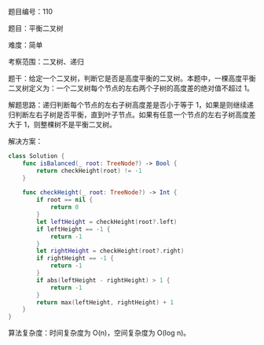 题目编号：110

题目：平衡二叉树

难度：简单

考察范围：二叉树、递归

题干：给定一个二叉树，判断它是否是高度平衡的二叉树。本题中，一棵高度平衡二叉树定义为：一个二叉树每个节点的左右两个子树的高度差的绝对值不超过 1。

解题思路：递归判断每个节点的左右子树高度差是否小于等于 1，如果是则继续递归判断左右子树是否平衡，直到叶子节点。如果有任意一个节点的左右子树高度差大于 1，则整棵树不是平衡二叉树。

解决方案：

```swift
class Solution {
    func isBalanced(_ root: TreeNode?) -> Bool {
        return checkHeight(root) != -1
    }
    
    func checkHeight(_ root: TreeNode?) -> Int {
        if root == nil {
            return 0
        }
        let leftHeight = checkHeight(root?.left)
        if leftHeight == -1 {
            return -1
        }
        let rightHeight = checkHeight(root?.right)
        if rightHeight == -1 {
            return -1
        }
        if abs(leftHeight - rightHeight) > 1 {
            return -1
        }
        return max(leftHeight, rightHeight) + 1
    }
}
```

算法复杂度：时间复杂度为 O(n)，空间复杂度为 O(log n)。